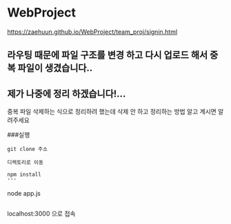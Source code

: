 # WebProject
https://zaehuun.github.io/WebProject/team_proj/signin.html
   
      
## 라우팅 때문에 파일 구조를 변경 하고 다시 업로드 해서 중복 파일이 생겼습니다..   
## 제가 나중에 정리 하겠습니다!...   
중복 파일 삭제하는 식으로 정리하려 했는데 삭제 안 하고 정리하는 방법 알고 계시면 알려주세요   

###실행   
```
git clone 주소
```
```
디렉토리로 이동
```

```
npm install
'''

```
node app.js
```

```
localhost:3000 으로 접속
```
